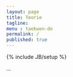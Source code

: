 ```yaml
---
layout: page
title: Teorie
tagline: 
menu : taekwon-do
permalink: /
published: true
---
```

{% include JB/setup %}

...
